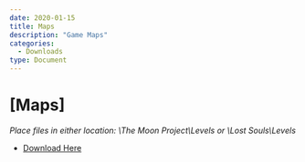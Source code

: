 ```yaml
---
date: 2020-01-15
title: Maps
description: "Game Maps"
categories:
  - Downloads
type: Document
---
```

# [Maps]

*Place files in either location: \The Moon Project\Levels or \Lost Souls\Levels*

 - [Download Here](https://1drv.ms/u/s!Ajzl8qm2fVDy5E2OuNw0Krm0VIa5?e=b2gvsz)


